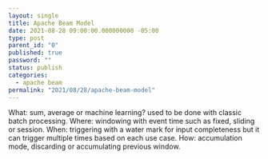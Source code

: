 ```yaml
---
layout: single
title: Apache Beam Model
date: 2021-08-28 09:00:00.000000000 -05:00
type: post
parent_id: "0"
published: true
password: ""
status: publish
categories:
  - apache beam
permalink: "2021/08/28/apache-beam-model"
---
```


What: sum, average or machine learning? used to be done with classic batch processing.
Where: windowing with event time such as fixed, sliding or session.
When: triggering with a water mark for input completeness but it can trigger multiple times based on each use case.
How: accumulation mode, discarding or accumulating previous window.
